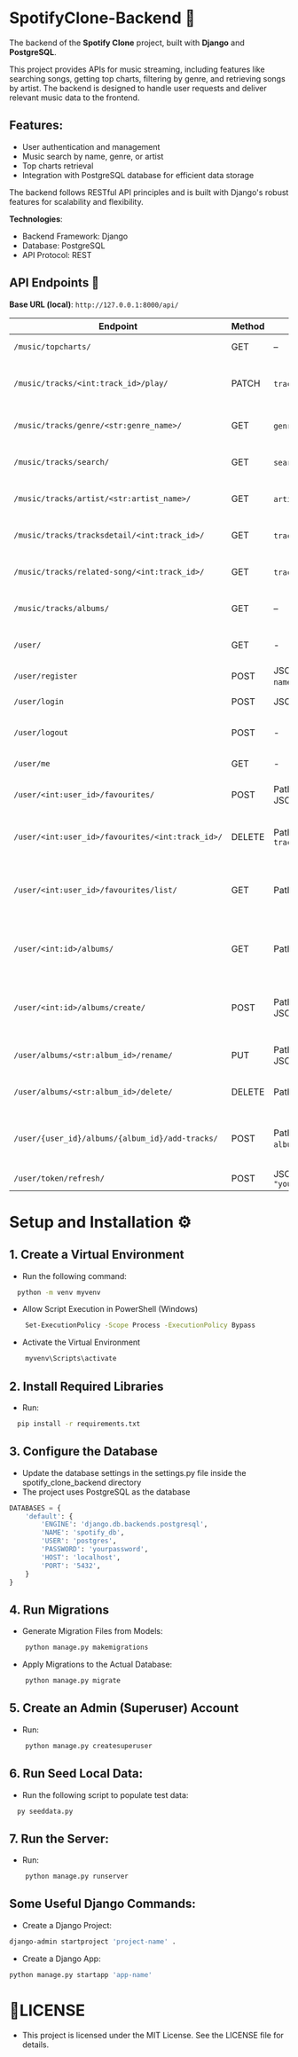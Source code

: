 # SpotifyClone-Backend 🎵

The backend of the **Spotify Clone** project, built with **Django** and **PostgreSQL**.

This project provides APIs for music streaming, including features like searching songs, getting top charts, filtering by genre, and retrieving songs by artist. The backend is designed to handle user requests and deliver relevant music data to the frontend.

## Features:

- User authentication and management
- Music search by name, genre, or artist
- Top charts retrieval
- Integration with PostgreSQL database for efficient data storage

The backend follows RESTful API principles and is built with Django's robust features for scalability and flexibility.

**Technologies**:

- Backend Framework: Django
- Database: PostgreSQL
- API Protocol: REST

## API Endpoints 📌

**Base URL (local)**: `http://127.0.0.1:8000/api/`

| Endpoint                                         | Method | Params                                                     | Description                                                                                                               |
| ------------------------------------------------ | ------ | ---------------------------------------------------------- | ------------------------------------------------------------------------------------------------------------------------- |
| `/music/topcharts/`                              | GET    | –                                                          | Get top chart songs. Returns a list of tracks in top charts.                                                              |
| `/music/tracks/<int:track_id>/play/`             | PATCH  | `track_id` in URL path                                     | Update track views. Example: `/tracks/9/play`. Increment the view count of a track by ID                                  |
| `/music/tracks/genre/<str:genre_name>/`          | GET    | `genre_name` in URL path                                   | Get songs by genre. Example: `/genre/pop/`. Returns matching tracks.                                                      |
| `/music/tracks/search/`                          | GET    | `search_name` in query string                              | Search songs by name. Example: `?search_name=love`. Returns matching tracks.                                              |
| `/music/tracks/artist/<str:artist_name>/`        | GET    | `artist_name` in URL path                                  | Get songs by artist. Example: `/artist/eminem/`. Returns artist & tracks.                                                 |
| `/music/tracks/tracksdetail/<int:track_id>/`     | GET    | `track_id` in URL path                                     | Get full details of a specific song by ID. Example: `/tracksdetail/8/`.                                                   |
| `/music/tracks/related-song/<int:track_id>/`     | GET    | `track_id` in URL path                                     | Get a list of songs related to a specific track. Example: `/related-song/8/`.                                             |
| `/music/tracks/albums/`                          | GET    | –                                                          | Get a list of all albums including artist info, image, and tracks.                                                        |
| `/user/`                                         | GET    | -                                                          | Get the list of users with detailed information. Return the user list.                                                    |
| `/user/register`                                 | POST   | JSON: `username`, `email`, `name`, `password`, `password2` | Validate information and create user.                                                                                     |
| `/user/login`                                    | POST   | JSON: `username`, `password`                               | Validate information and login. Create a session.                                                                         |
| `/user/logout`                                   | POST   | -                                                          | Validate information and logout. Delete current session.                                                                  |
| `/user/me`                                       | GET    | -                                                          | Personal information page. Return the user.                                                                               |
| `/user/<int:user_id>/favourites/`                | POST   | Path params: `user_id`, JSON: `track_id`                   | Add a track to the user's favourites list. Example: `/user/3/favourites/`.                                                |
| `/user/<int:user_id>/favourites/<int:track_id>/` | DELETE | Path params: `user_id`, `track_id`                         | Remove a track from the user's favourites list. Example: `/user/3/favourites/1/` .                                        |
| `/user/<int:user_id>/favourites/list/`           | GET    | Path params: `user_id`                                     | Get all favourite tracks of a user. Returns full track info including artist album. Example: `/user/3/favourites/list/`.  |
| `/user/<int:id>/albums/`                         | GET    | Path params: `user_id`                                     | Get all custom albums created by the user. Returns album name, ID, artist, image, and tracks. Example: `/user/3/albums/`. |
| `/user/<int:id>/albums/create/`                  | POST   | Path params: `user_id`, JSON: `name`                       | Create a new custom album. The album_id is auto-generated (e.g., album5). Example: `/user/3/albums/create/`.              |
| `/user/albums/<str:album_id>/rename/`            | PUT    | Path params: `album_id`, JSON: `name`                      | Rename a custom album. Example: `/user/albums/album2/rename/`.                                                            |
| `/user/albums/<str:album_id>/delete/`            | DELETE | Path params: `album_id`                                    | Delete a custom album created by the user. Example: `/user/albums/album2/delete/`.                                        |
| `/user/{user_id}/albums/{album_id}/add-tracks/`  | POST   | Path params: `user_id`, `album_id`. JSON: `track_ids`      | Add tracks to a custom album. Example: `/user/3/albums/album1/add-tracks/`, `{"track_ids": [1, 2, 3]}`. |
| `/user/token/refresh/`                           | POST   | JSON: `"refresh": "your_refresh_token_here"`               | Refresh a token. |
# Setup and Installation ⚙️

## 1. Create a Virtual Environment

- Run the following command:

```bash
  python -m venv myvenv
```

- Allow Script Execution in PowerShell (Windows)

```bash
    Set-ExecutionPolicy -Scope Process -ExecutionPolicy Bypass
```

- Activate the Virtual Environment

```bash
    myvenv\Scripts\activate
```

## 2. Install Required Libraries

- Run:

```bash
  pip install -r requirements.txt
```

## 3. Configure the Database

- Update the database settings in the settings.py file inside the spotify_clone_backend directory
- The project uses PostgreSQL as the database

```python
DATABASES = {
    'default': {
        'ENGINE': 'django.db.backends.postgresql',
        'NAME': 'spotify_db',
        'USER': 'postgres',
        'PASSWORD': 'yourpassword',
        'HOST': 'localhost',
        'PORT': '5432',
    }
}
```

## 4. Run Migrations

- Generate Migration Files from Models:

```bash
    python manage.py makemigrations
```

- Apply Migrations to the Actual Database:

```bash
    python manage.py migrate
```

## 5. Create an Admin (Superuser) Account

- Run:

```bash
    python manage.py createsuperuser
```

## 6. Run Seed Local Data:

- Run the following script to populate test data:

```bash
  py seeddata.py
```

## 7. Run the Server:

- Run:

```bash
    python manage.py runserver
```

## Some Useful Django Commands:

- Create a Django Project:

```bash
django-admin startproject 'project-name' .
```

- Create a Django App:

```bash
python manage.py startapp 'app-name'
```

# 📄LICENSE

- This project is licensed under the MIT License. See the LICENSE file for details.
